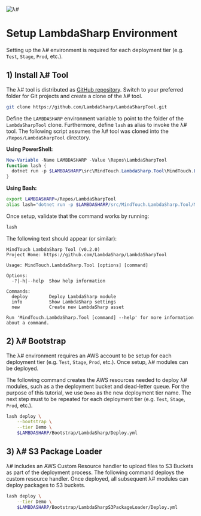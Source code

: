 ![λ#](../Docs/LambdaSharp_v2_small.png)

# Setup LambdaSharp Environment

Setting up the λ# environment is required for each deployment tier (e.g. `Test`, `Stage`, `Prod`, etc.).

## 1) Install λ# Tool

The λ# tool is distributed as [GitHub repository](https://github.com/LambdaSharp/LambdaSharpTool). Switch to your preferred folder for Git projects and create a clone of the λ# tool.

```bash
git clone https://github.com/LambdaSharp/LambdaSharpTool.git
```

Define the `LAMBDASHARP` environment variable to point to the folder of the `LambdaSharpTool` clone. Furthermore, define `lash` as alias to invoke the λ# tool. The following script assumes the λ# tool was cloned into the `/Repos/LambdaSharpTool` directory.

__Using PowerShell:__
```powershell
New-Variable -Name LAMBDASHARP -Value \Repos\LambdaSharpTool
function lash { 
  dotnet run -p $LAMBDASHARP\src\MindTouch.LambdaSharp.Tool\MindTouch.LambdaSharp.Tool.csproj -- 
}
```

__Using Bash:__
```bash
export LAMBDASHARP=/Repos/LambdaSharpTool
alias lash="dotnet run -p $LAMBDASHARP/src/MindTouch.LambdaSharp.Tool/MindTouch.LambdaSharp.Tool.csproj --"
```

Once setup, validate that the command works by running:
```bash
lash
```

The following text should appear (or similar):
```
MindTouch LambdaSharp Tool (v0.2.0)
Project Home: https://github.com/LambdaSharp/LambdaSharpTool

Usage: MindTouch.LambdaSharp.Tool [options] [command]

Options:
  -?|-h|--help  Show help information

Commands:
  deploy        Deploy LambdaSharp module
  info          Show LambdaSharp settings
  new           Create new LambdaSharp asset

Run 'MindTouch.LambdaSharp.Tool [command] --help' for more information about a command.
```

## 2) λ# Bootstrap

The λ# environment requires an AWS account to be setup for each deployment tier (e.g. `Test`, `Stage`, `Prod`, etc.). Once setup, λ# modules can be deployed.

The following command creates the AWS resources needed to deploy λ# modules, such as a the deployment bucket and dead-letter queue. For the purpose of this tutorial, we use `Demo` as the new deployment tier name. The next step must to be repeated for each deployment tier (e.g. `Test`, `Stage`, `Prod`, etc.).

```bash
lash deploy \
    --bootstrap \
    --tier Demo \
    $LAMBDASHARP/Bootstrap/LambdaSharp/Deploy.yml
```

## 3) λ# S3 Package Loader

λ# includes an AWS Custom Resource handler to upload files to S3 Buckets as part of the deployment process. The following command deploys the custom resource handler. Once deployed, all subsequent λ# modules can deploy packages to S3 buckets.

```bash
lash deploy \
    --tier Demo \
    $LAMBDASHARP/Bootstrap/LambdaSharpS3PackageLoader/Deploy.yml
```
